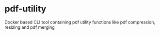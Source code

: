 # pdf-utility
Docker based CLI tool containing pdf utility functions like pdf compression, resizing and pdf merging 

